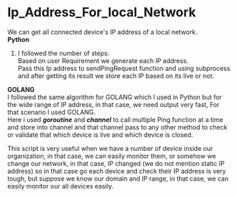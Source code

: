 # Ip_Address_For_local_Network
We can get all connected device's IP address of a local network.<br>
<b>Python</b><br>
1. I followed the number of steps:<br>
Based on user Requirement we generate each IP address.<br>
Pass this Ip address to sendPingRequest function and using subprocess and after getting its result we store each IP based on its live or not.<br>

<b>GOLANG</b><br>
I followed the same algorithm  for GOLANG which I used in Python but for the wide range of IP address, in that case, we need output very fast, For that scenario I used GOLANG.<br>
Here i used <b><i>goroutine</i></b> and <b><i>channel</i></b> to call multiple Ping function at a time and store into channel and that channel pass to any other method to check or validate that which device is live and which device is closed.
<br>
<p>This script is very useful when we have a number of device inside our organization, in that case, we can easily monitor them, or somehow we change our network, in that case, IP changed (we do not mention static IP address) so in that case go each device and check their IP address is very tough, but suppose we know our domain and IP range, in that case, we can easily monitor our all devices easily.
